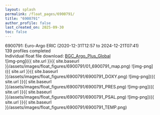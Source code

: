 ```yaml
---
layout: splash
permalink: /float_pages/6900791/
title: "6900791"
author_profile: false
last_created_on: 2025-09-30
toc: false
---
```

 
6900791: Euro-Argo ERIC (2020-12-31T12:57 to 2024-12-21T07:41)\
139 profiles completed\
Individual float file download: [BGC_Argo_Plus_Global](https://ftp.soest.hawaii.edu/bgc_argo_plus/Individual_Floats/outliers_removed/6900791_Sprof_processed.nc)\
![img-png]({{ site.url }}{{ site.baseurl }}/assets/images/float_figures/6900791/01_6900791_map.png)
![img-png]({{ site.url }}{{ site.baseurl }}/assets/images/float_figures/6900791/6900791_DOXY.png)
![img-png]({{ site.url }}{{ site.baseurl }}/assets/images/float_figures/6900791/6900791_PRES.png)
![img-png]({{ site.url }}{{ site.baseurl }}/assets/images/float_figures/6900791/6900791_PSAL.png)
![img-png]({{ site.url }}{{ site.baseurl }}/assets/images/float_figures/6900791/6900791_TEMP.png)
